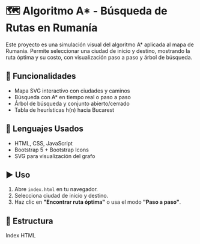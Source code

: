 # 🗺️ Algoritmo A* - Búsqueda de Rutas en Rumanía

Este proyecto es una simulación visual del algoritmo A* aplicada al mapa de Rumanía. Permite seleccionar una ciudad de inicio y destino, mostrando la ruta óptima y su costo, con visualización paso a paso y árbol de búsqueda.

## 🚀 Funcionalidades

- Mapa SVG interactivo con ciudades y caminos
- Búsqueda con A* en tiempo real o paso a paso
- Árbol de búsqueda y conjunto abierto/cerrado
- Tabla de heurísticas h(n) hacia Bucarest

## 🧰 Lenguajes Usados
- HTML, CSS, JavaScript
- Bootstrap 5 + Bootstrap Icons
- SVG para visualización del grafo

## ▶️ Uso

1. Abre `index.html` en tu navegador.
2. Selecciona ciudad de inicio y destino.
3. Haz clic en **"Encontrar ruta óptima"** o usa el modo **"Paso a paso"**.

## 📁 Estructura
Index HTML
